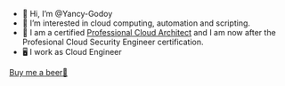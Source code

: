 - 👋 Hi, I’m @Yancy-Godoy
- 👀 I’m interested in cloud computing, automation and scripting.
- 🌱 I am a certified <a href="https://google.accredible.com/31ba5089-9eac-4b18-bf79-9c87c0a7f0d8?key=98af13053aed60b05f613092690db29d534c5da66062790dbf1be3a50beece55">Professional Cloud Architect</a> and I am now after the Profesional Cloud Security Engineer certification.
- 🖥️ I work as Cloud Engineer

<a href="https://www.buymeacoffee.com/yancygodoy">Buy me a beer🍺</a> 

<!--- - 💞️ I’m looking to collaborate on ...
- 📫 How to reach me ...
--->
<!---
Yancy-Godoy/Yancy-Godoy is a ✨ special ✨ repository because its `README.md` (this file) appears on your GitHub profile.
You can click the Preview link to take a look at your changes.
--->
